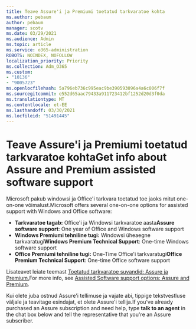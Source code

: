 ```yaml
---
title: Teave Assure'i ja Premiumi toetatud tarkvaratoe kohta
ms.author: pebaum
author: pebaum
manager: scotv
ms.date: 03/29/2021
ms.audience: Admin
ms.topic: article
ms.service: o365-administration
ROBOTS: NOINDEX, NOFOLLOW
localization_priority: Priority
ms.collection: Adm_O365
ms.custom:
- "10136"
- "9005723"
ms.openlocfilehash: 5a796eb736c995eac9be390593096a4a6c006f7f
ms.sourcegitcommit: e552d65aac79433a911723412bf1252d20d3f0da
ms.translationtype: MT
ms.contentlocale: et-EE
ms.lasthandoff: 03/30/2021
ms.locfileid: "51491445"
---
```

# <a name="get-info-about-assure-and-premium-assisted-software-support"></a><span data-ttu-id="1c48d-102">Teave Assure'i ja Premiumi toetatud tarkvaratoe kohta</span><span class="sxs-lookup"><span data-stu-id="1c48d-102">Get info about Assure and Premium assisted software support</span></span>

<span data-ttu-id="1c48d-103">Microsoft pakub windowsi ja Office'i tarkvara toetatud toe jaoks mitut one-on-one võimalust.</span><span class="sxs-lookup"><span data-stu-id="1c48d-103">Microsoft offers several one-on-one options for assisted support with Windows and Office software:</span></span>

- <span data-ttu-id="1c48d-104">**Tarkvaratoe tagab:** Office'i ja Windowsi tarkvaratoe aasta</span><span class="sxs-lookup"><span data-stu-id="1c48d-104">**Assure software support**: One year of Office and Windows software support</span></span>
- <span data-ttu-id="1c48d-105">**Windows Premiumi tehniline tugi:** Windowsi üheaegne tarkvaratugi</span><span class="sxs-lookup"><span data-stu-id="1c48d-105">**Windows Premium Technical Support**: One-time Windows software support</span></span>
- <span data-ttu-id="1c48d-106">**Office Premiumi tehniline tugi:** One-Time Office'i tarkvaratugi</span><span class="sxs-lookup"><span data-stu-id="1c48d-106">**Office Premium Technical Support**: One-time Office software support</span></span>

<span data-ttu-id="1c48d-107">Lisateavet leiate teemast [Toetatud tarkvaratoe suvandid: Assure ja Premium.](https://support.microsoft.com/help/4467230/assisted-software-support-options-assure-premium)</span><span class="sxs-lookup"><span data-stu-id="1c48d-107">For more info, see [Assisted Software support options: Assure and Premium](https://support.microsoft.com/help/4467230/assisted-software-support-options-assure-premium).</span></span>

<span data-ttu-id="1c48d-108">Kui olete juba ostnud Assure'i tellimuse  ja vajate abi, tippige tekstvestluse väljale ja teavitage esindajat, et olete Assure'i tellija.</span><span class="sxs-lookup"><span data-stu-id="1c48d-108">If you've already purchased an Assure subscription and need help, type **talk to an agent** in the chat box below and tell the representative that you're an Assure subscriber.</span></span>


